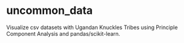 # uncommon_data
Visualize csv datasets with Ugandan Knuckles Tribes using Principle Component Analysis and pandas/scikit-learn.
